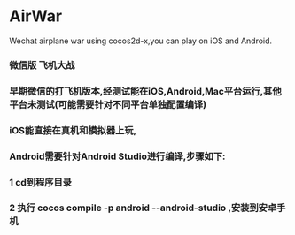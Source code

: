 # AirWar
Wechat airplane war using cocos2d-x,you can play on iOS and Android. 


### 微信版 飞机大战
### 早期微信的打飞机版本,经测试能在iOS,Android,Mac平台运行,其他平台未测试(可能需要针对不同平台单独配置编译)
### iOS能直接在真机和模拟器上玩,
### Android需要针对Android Studio进行编译,步骤如下:
### 1 cd到程序目录
### 2 执行 cocos compile -p android  --android-studio ,安装到安卓手机
